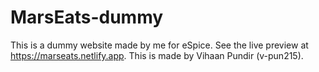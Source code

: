 # MarsEats-dummy
This is a dummy website made by me for eSpice.
See the live preview at https://marseats.netlify.app.
This is made by Vihaan Pundir (v-pun215).
